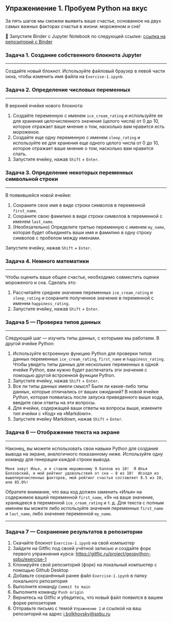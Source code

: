 ## Упражениение 1. Пробуем Python на вкус

За пять шагов мы сможем выявить ваше счастье, основанное на двух самых важных факторах счастья в жизни: мороженом и сне!

🚀 Запустите Binder с Jupyter Notebook по следующей ссылке: [ссылка на репозиторий с Binder](https://mybinder.org/v2/git/https%3A%2F%2Fgitflic.ru%2Fproject%2Fgeopython-spbu%2Fexercise-1.git/HEAD)



### Задача 1. Создание собственного блокнота Jupyter

---

Создайте новый блокнот. Используйте файловый браузер в левой части окна, чтобы изменить имя файла на `Exercise-1.ipynb`.

### Задача 2. Определение числовых переменных

---

В верхней ячейке нового блокнота:

1. Создайте переменную с именем `ice_cream_rating` и используйте ее для хранения целочисленного значения (целого числа) от 0 до 10, которое отражает ваше мнение о том, насколько вам нравится есть мороженое.
2. Создайте еще одну переменную с именем `sleep_rating` и используйте ее для хранения еще одного целого числа от 0 до 10, которое отражает ваше мнение о том, насколько вам нравится спать.
3. Запустите ячейку, нажав `Shift` + `Enter`.

### Задача 3. Определение некоторых переменных символьной строки

---

В появившейся новой ячейке:

1. Сохраните свое имя в виде строки символов в переменной `first_name`.
2. Сохраните свою фамилию в виде строки символов в переменной с именем `last_name`.
3. (Необязательно) Определите третью переменную с именем `my_name`, которая будет объединять ваши имя и фамилию в одну строку символов с пробелом между именами.

Запустите ячейку, нажав `Shift` + `Enter`.

### Задача 4. Немного математики

---

Чтобы оценить ваше общее счастье, необходимо совместить оценки мороженого и сна. Сделать это:

1. Рассчитайте среднее значение переменных `ice_cream_rating` и `sleep_rating` и сохраните полученное значение в переменной с именем `happiness_rating`.
2. Запустите ячейку, нажав `Shift` + `Enter`.

### Задача 5 — Проверка типов данных

---

Следующий шаг — изучить типы данных, с которыми мы работаем. В другой ячейке Python:

1. Используйте встроенную функцию Python для проверки типов данных переменных `ice_cream_rating`, `first_name` и `happiness_rating`. Чтобы увидеть типы данных для нескольких переменных в одной ячейке Python, вам нужно будет распечатать эти значения с помощью другой встроенной функции Python.
2. Запустите ячейку, нажав `Shift` + `Enter`.
3. Все ли типы данных имели смысл? Были ли какие-либо типы данных, которые отличались от ваших ожиданий? В новой ячейке Python, которая появилась после запуска приведенного выше кода, введите свои ответы на эти вопросы.
4. Для ячейки, содержащей ваши ответы на вопросы выше, измените тип ячейки с «Код» на «Markdown».
5. Запустите ячейку Markdown, нажав `Shift` + `Enter`.

### Задача 6 — Отображение текста на экране

---

Наконец, вы можете использовать свои навыки Python для создания вывода на экране, аналогичного показанному ниже. Используйте одну команду для генерации каждой строки вывода.

`Меня зовут Илья, и я ставлю мороженому 9 баллов из 10! 
Я Илья Болховский, и мой рейтинг удовольствия от сна — 8 из 10! 
Исходя из вышеперечисленных факторов, мой рейтинг счастья составляет 8.5 из 10, или 85.0%!`

Обратите внимание, что ваш код должен заменить «Илья» на содержимое вашей переменной `first_name`, «9» на ваше значение, хранящееся в переменной `ice_cream_rating` и т. д. Для текста с полным именем вы можете либо используйте значения переменных `first_name` и `last_name`, либо значение переменной `my_name`.

---

### Задача 7 — Сохранение результатов в репозитории

1. Скачайте блокнот `Exercise-1.ipynb` на свой компьютер
4. Зайдите на Gitflic под своей учётной записью и создайте форк первого упражнения курса: https://gitflic.ru/project/geopython-spbu/exercise-1
5. Клонируйте свой репозиторий (форк) на локальный компьютер с помощью Github Desktop
6. Добавьте сохранённый ранее файл `Exercise-1.ipynb` в папку локального репозитория
7. Выполните команду `Commit to main`        
8. Выполните команду `Push origin`
9. Вернитесь на Gitflic и убедитесь, что новый файл появился в вашем форке репозитория
10. Отправьте письмо с темой `Упражнение 1` и ссылкой на ваш репозиторий на адрес [i.bolkhovsky@spbu.ru](mailto:i.bolkhovsky@spbu.ru)